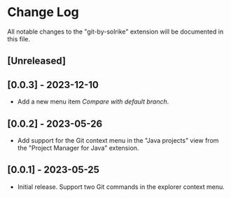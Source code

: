 # Change Log

All notable changes to the "git-by-solrike" extension will be documented in this file.

## [Unreleased]

## [0.0.3] - 2023-12-10

- Add a new menu item _Compare with default branch_. 


## [0.0.2] - 2023-05-26

- Add support for the Git context menu in the "Java projects" view from the "Project Manager for Java" extension.

## [0.0.1] - 2023-05-25

- Initial release. Support two Git commands in the explorer context menu.